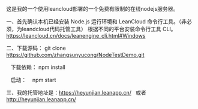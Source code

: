 这是我的一个使用leancloud部署的一个免费有限制的在线nodejs服务器。

一、首先确认本机已经安装 Node.js 运行环境和 LeanCloud 命令行工具。（非必须，为leandcloud代码托管工具）
  根据不同的平台安装命令行工具 CLI。https://leancloud.cn/docs/leanengine_cli.html#Windows
  
二、下载源码：
    git clone https://github.com/zhangsunyucong/NodeTestDemo.git
    
    下载依赖：
    npm install
    
    启动：
    npm start

三、我的托管地址是：https://heyunjian.leanapp.cn/  
  或者 http://heyunjian.leanapp.cn/
